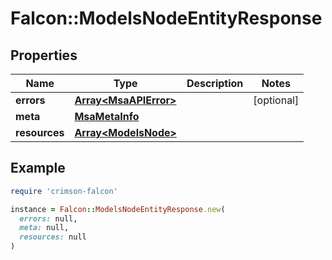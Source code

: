 # Falcon::ModelsNodeEntityResponse

## Properties

| Name | Type | Description | Notes |
| ---- | ---- | ----------- | ----- |
| **errors** | [**Array&lt;MsaAPIError&gt;**](MsaAPIError.md) |  | [optional] |
| **meta** | [**MsaMetaInfo**](MsaMetaInfo.md) |  |  |
| **resources** | [**Array&lt;ModelsNode&gt;**](ModelsNode.md) |  |  |

## Example

```ruby
require 'crimson-falcon'

instance = Falcon::ModelsNodeEntityResponse.new(
  errors: null,
  meta: null,
  resources: null
)
```

